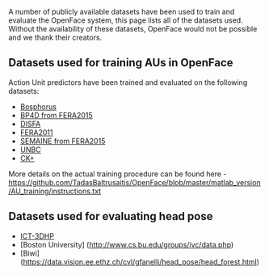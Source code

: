 A number of publicly available datasets have been used to train and evaluate the OpenFace system, this page lists all of the datasets used. Without the availability of these datasets, OpenFace would not be possible and we thank their creators.

## Datasets used for training AUs in OpenFace

Action Unit predictors have been trained and evaluated on the following datasets:
- [Bosphorus](http://bosphorus.ee.boun.edu.tr/)
- [BP4D from FERA2015](http://sspnet.eu/fera2015/)
- [DISFA](http://www.engr.du.edu/mmahoor/DISFA.htm)
- [FERA2011](http://sspnet.eu/fera2011/fera2011data/)
- [SEMAINE from FERA2015](http://sspnet.eu/fera2015/)
- [UNBC](http://www.pitt.edu/~emotion/um-spread.htm)
- [CK+](http://www.pitt.edu/~emotion/ck-spread.htm)

More details on the actual training procedure can be found here - https://github.com/TadasBaltrusaitis/OpenFace/blob/master/matlab_version/AU_training/instructions.txt

## Datasets used for evaluating head pose

- [ICT-3DHP](http://projects.ict.usc.edu/3dhp/)
- [Boston University] (http://www.cs.bu.edu/groups/ivc/data.php)
- [Biwi] (https://data.vision.ee.ethz.ch/cvl/gfanelli/head_pose/head_forest.html)
